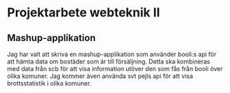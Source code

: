 # Projektarbete webteknik II
## Mashup-applikation

Jag har valt att skriva en mashup-applikation som använder booli:s api för att hämta data om bostäder som är till försäljning. Detta ska kombineras med data från scb för att visa information utöver den som fås från booli över olika komuner. Jag kommer även använda svt pejls api för att visa brottsstatistik i olika komuner. 
